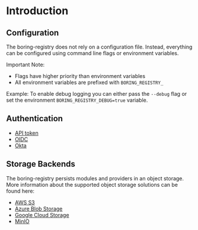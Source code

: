 # Introduction

## Configuration

The boring-registry does not rely on a configuration file.
Instead, everything can be configured using command line flags or environment variables.

Important Note:

- Flags have higher priority than environment variables
- All environment variables are prefixed with `BORING_REGISTRY_`

Example: To enable debug logging you can either pass the `--debug` flag or set the environment `BORING_REGISTRY_DEBUG=true` variable.

## Authentication

- [API token](./authentication/api-token.md)
- [OIDC](./authentication/oidc.md)
- [Okta](./authentication/okta.md)

## Storage Backends

The boring-registry persists modules and providers in an object storage.
More information about the supported object storage solutions can be found here:

- [AWS S3](./storage-backends/aws-s3.md)
- [Azure Blob Storage](./storage-backends/azure-blob-storage.md)
- [Google Cloud Storage](./storage-backends/google-cloud-storage.md)
- [MinIO](./storage-backends/minio.md)
